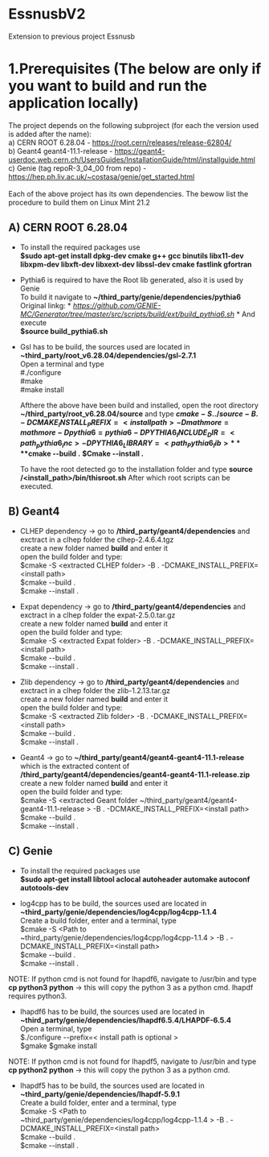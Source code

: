 # EssnusbV2
Extension to previous project Essnusb

# 1.Prerequisites (The below are only if you want to build and run the application locally)
The project depends on the following subproject (for each the version used is added after the name): <br />
  a) CERN ROOT 6.28.04 - https://root.cern/releases/release-62804/ <br />
  b) Geant4 geant4-11.1-release - https://geant4-userdoc.web.cern.ch/UsersGuides/InstallationGuide/html/installguide.html <br />
  c) Genie  (tag repoR-3_04_00 from repo) - https://hep.ph.liv.ac.uk/~costasa/genie/get_started.html <br />
<br />
Each of the above project has its own dependencies. The bewow list the procedure to build them on Linux Mint 21.2 <br />

## A) CERN ROOT 6.28.04 
 - To install the required packages use <br />
      **$sudo apt-get install dpkg-dev cmake g++ gcc binutils libx11-dev libxpm-dev libxft-dev libxext-dev libssl-dev cmake fastlink gfortran** <br />

- Pythia6 is required to have the Root lib generated, also it is used by Genie <br />
          To build it navigate to **~/third_party/genie/dependencies/pythia6** <br />
          Original linkg: * *https://github.com/GENIE-MC/Generator/tree/master/src/scripts/build/ext/build_pythia6.sh* *
          And execute  <br />
             **$source build_pythia6.sh** <br />

- Gsl has to be build, the sources used are located in **~third_party/root_v6.28.04/dependencies/gsl-2.7.1**<br />
          Open a terminal and type <br />
              #./configure <br />
              #make <br />
              #make install <br />

  Afthere the above have been build and installed, open the root directory **~/third_party/root_v6.28.04/source** and type
  **$cmake -S ../source -B . -DCMAKE_INSTALL_PREFIX=<install path> -Dmathmore=mathmore -Dpythia6=pythia6 -DPYTHIA6_INCLUDE_DIR=<path_pythia6_inc> -DPYTHIA6_LIBRARY= <path_Pythia6_lib>**
  **$cmake --build .**
  **$Cmake --install .**

  To have the root detected go to the installation folder and type
  **source /<install_path>/bin/thisroot.sh**
  After which root scripts can be executed.

## B) Geant4
  - CLHEP dependency -> go to **/third_party/geant4/dependencies** and exctract in a clhep folder the clhep-2.4.6.4.tgz  <br />
    create a new folder named **build** and enter it <br />
    open the build folder and type:  <br />
    $cmake -S \<extracted CLHEP folder\> -B . -DCMAKE_INSTALL_PREFIX=\<install path\> <br />
    $cmake --build . <br />
    $cmake --install . <br />

  - Expat dependency -> go to **/third_party/geant4/dependencies** and exctract in a clhep folder the expat-2.5.0.tar.gz  <br />
    create a new folder named **build** and enter it <br />
    open the build folder and type:  <br />
    $cmake -S \<extracted Expat folder\> -B . -DCMAKE_INSTALL_PREFIX=\<install path\> <br />
    $cmake --build . <br />
    $cmake --install . <br />

  - Zlib dependency -> go to **/third_party/geant4/dependencies** and exctract in a clhep folder the zlib-1.2.13.tar.gz  <br />
    create a new folder named **build** and enter it <br />
    open the build folder and type:  <br />
    $cmake -S \<extracted Zlib folder\> -B . -DCMAKE_INSTALL_PREFIX=\<install path\> <br />
    $cmake --build . <br />
    $cmake --install . <br />

  - Geant4  -> go to **~/third_party/geant4/geant4-geant4-11.1-release** which is the extracted content of **/third_party/geant4/dependencies/geant4-geant4-11.1-release.zip**   <br />
    create a new folder named **build** and enter it <br />
    open the build folder and type:  <br />
    $cmake -S \<extracted Geant folder ~/third_party/geant4/geant4-geant4-11.1-release \> -B . -DCMAKE_INSTALL_PREFIX=\<install path\> <br />
    $cmake --build . <br />
    $cmake --install . <br />

## C) Genie
 - To install the required packages use <br />
      **$sudo apt-get install libtool aclocal autoheader automake autoconf autotools-dev** <br />

 - log4cpp has to be build, the sources used are located in **~third_party/genie/dependencies/log4cpp/log4cpp-1.1.4**<br />
          Create a build folder, enter and a terminal, type <br />
              $cmake -S \<Path to ~third_party/genie/dependencies/log4cpp/log4cpp-1.1.4 \> -B . -DCMAKE_INSTALL_PREFIX=\<install path\> <br />
              $cmake --build . <br />
              $cmake --install . <br />

NOTE: If python cmd is not found for lhapdf6, navigate to /usr/bin and type
**cp python3 python** -> this will copy the python 3 as a python cmd. lhapdf requires python3.
 - lhapdf6 has to be build, the sources used are located in **~third_party/genie/dependencies/lhapdf6.5.4/LHAPDF-6.5.4**<br />
          Open a terminal, type <br />
              $./configure --prefix=\< install path is optional >\
              $gmake
              $gmake install
   
NOTE: If python cmd is not found for lhapdf5, navigate to /usr/bin and type
**cp python2 python** -> this will copy the python 3 as a python cmd.
 - lhapdf5 has to be build, the sources used are located in **~third_party/genie/dependencies/lhapdf-5.9.1**<br />
          Create a build folder, enter and a terminal, type <br />
              $cmake -S \<Path to ~third_party/genie/dependencies/log4cpp/log4cpp-1.1.4 \> -B . -DCMAKE_INSTALL_PREFIX=\<install path\> <br />
              $cmake --build . <br />
              $cmake --install . <br />
  


    

